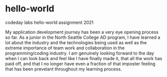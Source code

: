 # hello-world
codeday labs hello-world assignment 2021

My application development journey has been a very eye opening process so far. As a junior in the North Seattle College AD program, I have learned a lot about the industry and the technologies being used as well as the extreme importance of team work and collaboration in the programming/coding industry.
I am genuinely looking forward to the day when I can look back and feel like I have finally made it, that all the work has paid off, and that I no longer have even a fraction of that imposter feeling that has been prevelant throughout my learning process.
